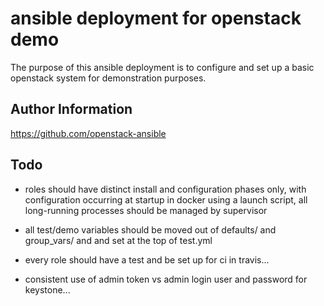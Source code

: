 ansible deployment for openstack demo
=====================================

The purpose of this ansible deployment is to configure and set up 
a basic openstack system for demonstration purposes.

Author Information
------------------

https://github.com/openstack-ansible

Todo
----

- roles should have distinct install and configuration phases only, with 
  configuration occurring at startup in docker using a launch script, all
  long-running processes should be managed by supervisor

- all test/demo variables should be moved out of defaults/ and group_vars/ and
  and set at the top of test.yml

- every role should have a test and be set up for ci in travis...

- consistent use of admin token vs admin login user and password for keystone...
